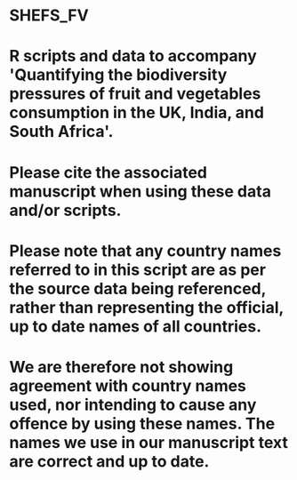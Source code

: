 # SHEFS_FV
# R scripts and data to accompany 'Quantifying the biodiversity pressures of fruit and vegetables consumption in the UK, India, and South Africa'.

# Please cite the associated manuscript when using these data and/or scripts.

# Please note that any country names referred to in this script are as per the source data being referenced, rather than representing the official, up to date names of all countries.
# We are therefore not showing agreement with country names used, nor intending to cause any offence by using these names. The names we use in our manuscript text are correct and up to date.
